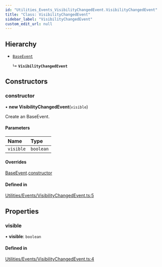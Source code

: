 ```yaml
---
id: "Utilities_Events_VisibilityChangedEvent.VisibilityChangedEvent"
title: "Class: VisibilityChangedEvent"
sidebar_label: "VisibilityChangedEvent"
custom_edit_url: null
---
```




## Hierarchy

- [`BaseEvent`](../Utilities_BaseEvent.BaseEvent)

  ↳ **`VisibilityChangedEvent`**

## Constructors

### constructor

• **new VisibilityChangedEvent**(`visible`)

Create an BaseEvent.

#### Parameters

| Name | Type |
| :------ | :------ |
| `visible` | `boolean` |

#### Overrides

[BaseEvent](../Utilities_BaseEvent.BaseEvent).[constructor](../Utilities_BaseEvent.BaseEvent#constructor)

#### Defined in

[Utilities/Events/VisibilityChangedEvent.ts:5](https://github.com/ZeaInc/zea-engine/blob/2a869013/src/Utilities/Events/VisibilityChangedEvent.ts#L5)

## Properties

### visible

• **visible**: `boolean`

#### Defined in

[Utilities/Events/VisibilityChangedEvent.ts:4](https://github.com/ZeaInc/zea-engine/blob/2a869013/src/Utilities/Events/VisibilityChangedEvent.ts#L4)

